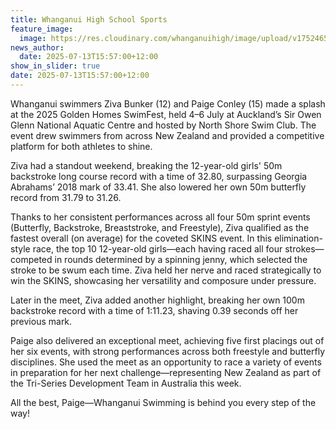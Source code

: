 ```yaml
---
title: Whanganui High School Sports
feature_image:
  image: https://res.cloudinary.com/whanganuihigh/image/upload/v1752465421/News/P_conley.jpg
news_author:
  date: 2025-07-13T15:57:00+12:00
show_in_slider: true
date: 2025-07-13T15:57:00+12:00
---
```

Whanganui swimmers Ziva Bunker (12) and Paige Conley (15) made a splash at the 2025 Golden Homes SwimFest, held 4–6 July at Auckland’s Sir Owen Glenn National Aquatic Centre and hosted by North Shore Swim Club. The event drew swimmers from across New Zealand and provided a competitive platform for both athletes to shine.

Ziva had a standout weekend, breaking the 12-year-old girls' 50m backstroke long course record with a time of 32.80, surpassing Georgia Abrahams’ 2018 mark of 33.41. She also lowered her own 50m butterfly record from 31.79 to 31.26.

Thanks to her consistent performances across all four 50m sprint events (Butterfly, Backstroke, Breaststroke, and Freestyle), Ziva qualified as the fastest overall (on average) for the coveted SKINS event. In this elimination-style race, the top 10 12-year-old girls—each having raced all four strokes—competed in rounds determined by a spinning jenny, which selected the stroke to be swum each time. Ziva held her nerve and raced strategically to win the SKINS, showcasing her versatility and composure under pressure.

Later in the meet, Ziva added another highlight, breaking her own 100m backstroke record with a time of 1:11.23, shaving 0.39 seconds off her previous mark.

Paige also delivered an exceptional meet, achieving five first placings out of her six events, with strong performances across both freestyle and butterfly disciplines. She used the meet as an opportunity to race a variety of events in preparation for her next challenge—representing New Zealand as part of the Tri-Series Development Team in Australia this week.

All the best, Paige—Whanganui Swimming is behind you every step of the way!
